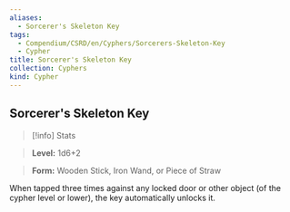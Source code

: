 ```yaml
---
aliases:
  - Sorcerer's Skeleton Key
tags:
  - Compendium/CSRD/en/Cyphers/Sorcerers-Skeleton-Key
  - Cypher
title: Sorcerer's Skeleton Key
collection: Cyphers
kind: Cypher
---
```

## Sorcerer's Skeleton Key    
>[!info] Stats    
> **Level:** 1d6+2    
> **Form:** Wooden Stick, Iron Wand, or Piece of Straw  
    
When tapped three times against any locked door or other object (of the cypher level or lower), the key automatically unlocks it.